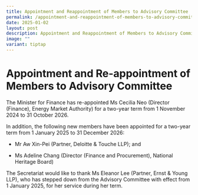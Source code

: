 ```yaml
---
title: Appointment and Reappointment of Members to Advisory Committee
permalink: /appointment-and-reappointment-of-members-to-advisory-committee/
date: 2025-01-02
layout: post
description: Appointment and Reappointment of Members to Advisory Committee
image: ""
variant: tiptap
---
```

<h1><strong>Appointment and Re-appointment of Members to Advisory Committee</strong></h1>
<p></p>
<p>The Minister for Finance has re-appointed Ms Cecilia Neo (Director (Finance),
Energy Market Authority) for a two-year term from 1 November 2024 to 31
October 2026.</p>
<p>In addition, the following new members have been appointed for a two-year
term from 1 January 2025 to 31 December 2026:</p>
<ul data-tight="true" class="tight">
<li>
<p>Mr Aw Xin-Pei (Partner, Deloitte &amp; Touche LLP); and</p>
</li>
<li>
<p>Ms Adeline Chang (Director (Finance and Procurement), National Heritage
Board)</p>
</li>
</ul>
<p>The Secretariat would like to thank Ms Eleanor Lee (Partner, Ernst &amp;
Young LLP), who has stepped down from the Advisory Committee with effect
from 1 January 2025, for her service during her term.</p>
